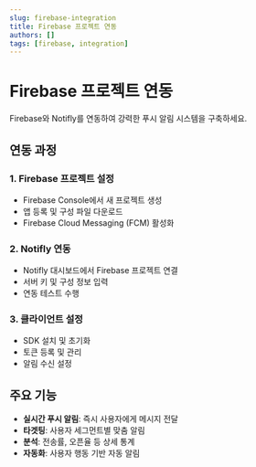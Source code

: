 ```yaml
---
slug: firebase-integration
title: Firebase 프로젝트 연동
authors: []
tags: [firebase, integration]
---
```


# Firebase 프로젝트 연동

Firebase와 Notifly를 연동하여 강력한 푸시 알림 시스템을 구축하세요.

<!-- truncate -->

## 연동 과정

### 1. Firebase 프로젝트 설정
- Firebase Console에서 새 프로젝트 생성
- 앱 등록 및 구성 파일 다운로드
- Firebase Cloud Messaging (FCM) 활성화

### 2. Notifly 연동
- Notifly 대시보드에서 Firebase 프로젝트 연결
- 서버 키 및 구성 정보 입력
- 연동 테스트 수행

### 3. 클라이언트 설정
- SDK 설치 및 초기화
- 토큰 등록 및 관리
- 알림 수신 설정

## 주요 기능

- **실시간 푸시 알림**: 즉시 사용자에게 메시지 전달
- **타겟팅**: 사용자 세그먼트별 맞춤 알림
- **분석**: 전송률, 오픈율 등 상세 통계
- **자동화**: 사용자 행동 기반 자동 알림